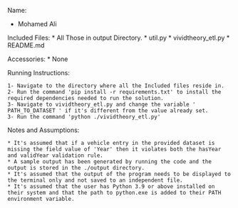 Name:
- Mohamed Ali

Included Files:
	* All Those in output Directory.
	* util.py
    * vividtheory_etl.py
	* README.md

Accessories:
    * None

Running Instructions:

    1- Navigate to the directory where all the Included files reside in.
    2- Run the command 'pip install -r requirements.txt' to install the required dependencies needed to run the solution.
    3- Navigate to vividtheory_etl.py and change the variable ' PATH_TO_DATASET ' if it's different from the value already set.
    3- Run the command 'python ./vividtheory_etl.py'

Notes and Assumptions:

    * It's assumed that if a vehicle entry in the provided dataset is missing the field value of 'Year' then it violates both the hasYear and validYear validation rule.
    * A sample output has been generated by running the code and the output is stored in the ./output directory.
    * It's assumed that the output of the program needs to be displayed to the terminal only and not saved to an independent file.
    * It's assumed that the user has Python 3.9 or above installed on their system and that the path to python.exe is added to their PATH environment variable.

